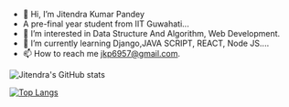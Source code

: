 - 👋 Hi, I’m Jitendra Kumar Pandey
- A pre-final year student from IIT Guwahati...
- 👀 I’m interested in Data Structure And Algorithm, Web Development.
- 🌱 I’m currently learning Django,JAVA SCRIPT, REACT, Node JS....
- 📫 How to reach me jkp6957@gmail.com.

![Jitendra's GitHub stats](https://github-readme-stats.vercel.app/api?username=JKP-2001&show_icons=true&theme=tokyonight)


[![Top Langs](https://github-readme-stats.vercel.app/api/top-langs/?username=JKP-2001&layout=compact)](https://github.com/JKP-2001/github-readme-stats)
<!---
JKP-2001/JKP-2001 is a ✨ special ✨ repository because its `README.md` (this file) appears on your GitHub profile.
---!>







